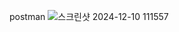 postman
![스크린샷 2024-12-10 111557](https://github.com/user-attachments/assets/ba1ee361-3051-4e78-8b8b-44d51561e9e3)
